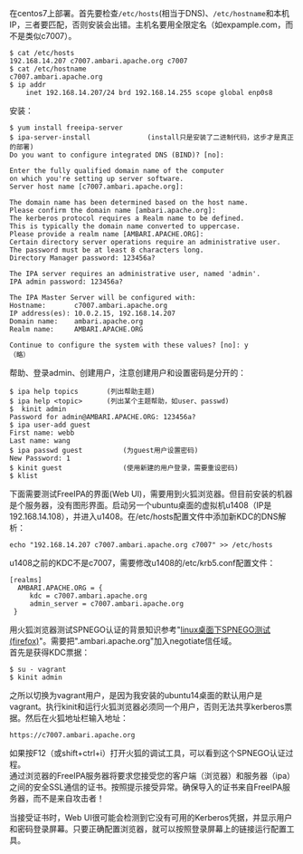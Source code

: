在centos7上部署。首先要检查```/etc/hosts```(相当于DNS)、```/etc/hostname```和本机IP，三者要匹配，否则安装会出错。主机名要用全限定名（如expample.com，而不是类似c7007）。  
```
$ cat /etc/hosts
192.168.14.207 c7007.ambari.apache.org c7007
$ cat /etc/hostname
c7007.ambari.apache.org
$ ip addr
    inet 192.168.14.207/24 brd 192.168.14.255 scope global enp0s8
```
安装：
```
$ yum install freeipa-server
$ ipa-server-install              (install只是安装了二进制代码，这步才是真正的部署)
Do you want to configure integrated DNS (BIND)? [no]:

Enter the fully qualified domain name of the computer
on which you're setting up server software. 
Server host name [c7007.ambari.apache.org]:

The domain name has been determined based on the host name.
Please confirm the domain name [ambari.apache.org]:
The kerberos protocol requires a Realm name to be defined.
This is typically the domain name converted to uppercase.
Please provide a realm name [AMBARI.APACHE.ORG]: 
Certain directory server operations require an administrative user.
The password must be at least 8 characters long.
Directory Manager password: 123456a?

The IPA server requires an administrative user, named 'admin'.
IPA admin password: 123456a?

The IPA Master Server will be configured with:
Hostname:       c7007.ambari.apache.org
IP address(es): 10.0.2.15, 192.168.14.207
Domain name:    ambari.apache.org
Realm name:     AMBARI.APACHE.ORG

Continue to configure the system with these values? [no]: y
（略）
```
帮助、登录admin、创建用户，注意创建用户和设置密码是分开的：
```
$ ipa help topics       (列出帮助主题)
$ ipa help <topic>      (列出某个主题帮助，如user、passwd)
$  kinit admin
Password for admin@AMBARI.APACHE.ORG: 123456a?
$ ipa user-add guest
First name: webb
Last name: wang
$ ipa passwd guest          (为guest用户设置密码)
New Password: 1
$ kinit guest               (使用新建的用户登录，需要重设密码)
$ klist
```
下面需要测试FreeIPA的界面(Web UI)，需要用到火狐浏览器。但目前安装的机器是个服务器，没有图形界面。启动另一个ubuntu桌面的虚拟机u1408（IP是192.168.14.108），并进入u1408。在/etc/hosts配置文件中添加新KDC的DNS解析：
```
echo "192.168.14.207 c7007.ambari.apache.org c7007" >> /etc/hosts
```  
u1408之前的KDC不是c7007，需要修改u1408的/etc/krb5.conf配置文件：
```
[realms]
  AMBARI.APACHE.ORG = {
     kdc = c7007.ambari.apache.org
     admin_server = c7007.ambari.apache.org
 }
```
用火狐浏览器测试SPNEGO认证的背景知识参考"[linux桌面下SPNEGO测试(firefox)](https://github.com/wbwangk/wbwangk.github.io/wiki/knox%E6%B5%8B%E8%AF%95#linux%E6%A1%8C%E9%9D%A2%E4%B8%8Bspnego%E6%B5%8B%E8%AF%95firefox)"。需要把".ambari.apache.org"加入negotiate信任域。  
首先是获得KDC票据：
```
$ su - vagrant
$ kinit admin
```
之所以切换为vagrant用户，是因为我安装的ubuntu14桌面的默认用户是vagrant。执行kinit和运行火狐浏览器必须同一个用户，否则无法共享kerberos票据。然后在火狐地址栏输入地址：
```
https://c7007.ambari.apache.org
```
如果按F12（或shift+ctrl+i）打开火狐的调试工具，可以看到这个SPNEGO认证过程。  
通过浏览器的FreeIPA服务器将要求您接受您的客户端（浏览器）和服务器（ipa）之间的安全SSL通信的证书。按照提示接受异常。确保导入的证书来自FreeIPA服务器，而不是来自攻击者！

当接受证书时，Web UI很可能会检测到它没有可用的Kerberos凭据，并显示用户和密码登录屏幕。只要正确配置浏览器，就可以按照登录屏幕上的链接运行配置工具。  